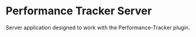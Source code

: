 # Performance Tracker Server
Server application designed to work with the Performance-Tracker plugin.
